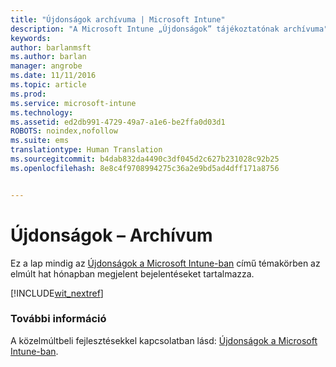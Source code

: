 ```yaml
---
title: "Újdonságok archívuma | Microsoft Intune"
description: "A Microsoft Intune „Újdonságok” tájékoztatónak archívuma"
keywords: 
author: barlanmsft
ms.author: barlan
manager: angrobe
ms.date: 11/11/2016
ms.topic: article
ms.prod: 
ms.service: microsoft-intune
ms.technology: 
ms.assetid: ed2db991-4729-49a7-a1e6-be2ffa0d03d1
ROBOTS: noindex,nofollow
ms.suite: ems
translationtype: Human Translation
ms.sourcegitcommit: b4dab832da4490c3df045d2c627b231028c92b25
ms.openlocfilehash: 8e8c4f9708994275c36a2e9bd5ad4dff171a8756


---
```

# <a name="whats-new---archive"></a>Újdonságok – Archívum

Ez a lap mindig az [Újdonságok a Microsoft Intune-ban](whats-new-in-microsoft-intune.md) című témakörben az elmúlt hat hónapban megjelent bejelentéseket tartalmazza.

[!INCLUDE[wit_nextref](../includes/whats-new-last-six-months.md)]

### <a name="see-also"></a>További információ
A közelmúltbeli fejlesztésekkel kapcsolatban lásd: [Újdonságok a Microsoft Intune-ban](whats-new-in-microsoft-intune.md).



<!--HONumber=Dec16_HO1-->


